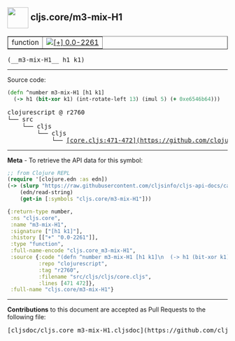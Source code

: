 ## <img width="48px" valign="middle" src="http://i.imgur.com/Hi20huC.png"> cljs.core/m3-mix-H1

 <table border="1">
<tr>

<td>function</td>
<td><a href="https://github.com/cljsinfo/cljs-api-docs/tree/0.0-2261"><img valign="middle" alt="[+] 0.0-2261" src="https://img.shields.io/badge/+-0.0--2261-lightgrey.svg"></a> </td>
</tr>
</table>

 <samp>
(__m3-mix-H1__ h1 k1)<br>
</samp>

---





Source code:

```clj
(defn ^number m3-mix-H1 [h1 k1]
  (-> h1 (bit-xor k1) (int-rotate-left 13) (imul 5) (+ 0xe6546b64)))
```

 <pre>
clojurescript @ r2760
└── src
    └── cljs
        └── cljs
            └── <ins>[core.cljs:471-472](https://github.com/clojure/clojurescript/blob/r2760/src/cljs/cljs/core.cljs#L471-L472)</ins>
</pre>


---

__Meta__ - To retrieve the API data for this symbol:

```clj
;; from Clojure REPL
(require '[clojure.edn :as edn])
(-> (slurp "https://raw.githubusercontent.com/cljsinfo/cljs-api-docs/catalog/cljs-api.edn")
    (edn/read-string)
    (get-in [:symbols "cljs.core/m3-mix-H1"]))
```

```clj
{:return-type number,
 :ns "cljs.core",
 :name "m3-mix-H1",
 :signature ["[h1 k1]"],
 :history [["+" "0.0-2261"]],
 :type "function",
 :full-name-encode "cljs.core_m3-mix-H1",
 :source {:code "(defn ^number m3-mix-H1 [h1 k1]\n  (-> h1 (bit-xor k1) (int-rotate-left 13) (imul 5) (+ 0xe6546b64)))",
          :repo "clojurescript",
          :tag "r2760",
          :filename "src/cljs/cljs/core.cljs",
          :lines [471 472]},
 :full-name "cljs.core/m3-mix-H1"}

```

---

__Contributions__ to this document are accepted as Pull Requests to the following file:

 <pre>
[cljsdoc/cljs.core_m3-mix-H1.cljsdoc](https://github.com/cljsinfo/cljs-api-docs/blob/master/cljsdoc/cljs.core_m3-mix-H1.cljsdoc)
</pre>

